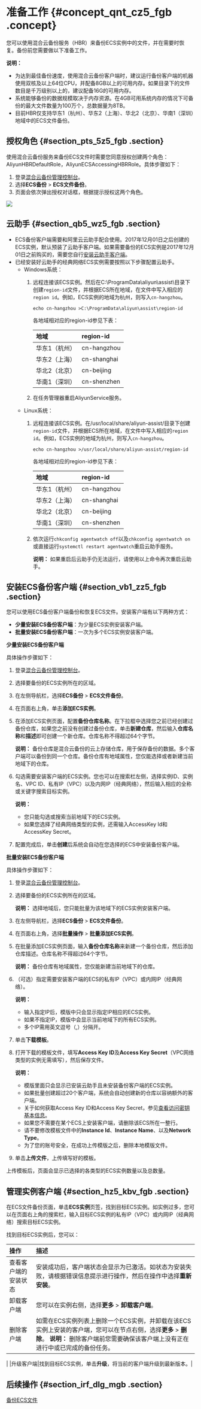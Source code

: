 # 准备工作 {#concept_qnt_cz5_fgb .concept}

您可以使用混合云备份服务（HBR）来备份ECS实例中的文件，并在需要时恢复。备份前您需要做以下准备工作。

**说明：** 

-   为达到最佳备份速度，使用混合云备份客户端时，建议运行备份客户端的机器使用双核及以上64位CPU，并配备8GB以上的可用内存。如果目录下的文件数目是千万级别以上的，建议配备16G的可用内存。
-   系统能够备份的数据规模取决于内存资源。在4GB可用系统内存的情况下可备份的最大文件数量为100万个，总数据量为8TB。
-   目前HBR仅支持华东1（杭州）、华东2（上海）、华北2（北京）、华南1（深圳）地域中的ECS文件备份。

## 授权角色 {#section_pts_5z5_fgb .section}

使用混合云备份服务来备份ECS文件时需要您同意授权创建两个角色：AliyunHBRDefaultRole，AliyunECSAccessingHBRRole。具体步骤如下：

1.  登录[混合云备份管理控制台](https://hbr.console.aliyun.com)。
2.  选择**ECS备份** \> **ECS文件备份**。
3.  页面会依次弹出授权对话框，根据提示授权这两个角色。

![](http://static-aliyun-doc.oss-cn-hangzhou.aliyuncs.com/assets/img/82684/156473711437733_zh-CN.png)

## 云助手 {#section_qb5_wz5_fgb .section}

-   ECS备份客户端需要和阿里云云助手配合使用。2017年12月01日之后创建的ECS实例，默认预装了云助手客户端。如果需要备份的ECS实例是2017年12月01日之前购买的，需要您自行[安装云助手客户端](../../../../cn.zh-CN/运维与监控/云助手/配置云助手客户端.md)。
-   已经安装好云助手的经典网络ECS实例需要按照以下步骤配置云助手。
    -   Windows系统：
        1.  远程连接该ECS实例。然后在C:\\ProgramData\\aliyun\\assist\\目录下创建`region-id`文件，并根据ECS所在地域，在文件中写入相应的`region id`。例如，ECS实例的地域为杭州，则写入`cn-hangzhou`。

            ``` {#codeblock_5ry_xfx_xpr}
            echo cn-hangzhou >C:\ProgramData\aliyun\assist\region-id
            ```

            各地域相对应的region-id参见下表：

            |地域|region-id|
            |:-|:--------|
            |华东1（杭州）|cn-hangzhou|
            |华东2（上海）|cn-shanghai|
            |华北2（北京）|cn-beijing|
            |华南1（深圳）|cn-shenzhen|

        2.  在任务管理器重启AliyunService服务。
    -   Linux系统：
        1.  远程连接该ECS实例。在/usr/local/share/aliyun-assist/目录下创建`region-id`文件，并根据ECS所在地域，在文件中写入相应的`region id`。例如，ECS实例的地域为杭州，则写入`cn-hangzhou`。

            ``` {#codeblock_tec_648_m11}
            echo cn-hangzhou >/usr/local/share/aliyun-assist/region-id
            ```

            各地域相对应的region-id参见下表：

            |地域|region-id|
            |:-|:--------|
            |华东1（杭州）|cn-hangzhou|
            |华东2（上海）|cn-shanghai|
            |华北2（北京）|cn-beijing|
            |华南1（深圳）|cn-shenzhen|

        2.  依次运行`chkconfig agentwatch off`以及`chkconfig agentwatch on`或直接运行`systemctl restart agentwatch`重启云助手服务。

            **说明：** 如果重启后云助手仍无法运行，请使用以上命令再次重启云助手。


## 安装ECS备份客户端 {#section_vb1_zz5_fgb .section}

您可以使用ECS备份客户端备份和恢复ECS文件。安装客户端有以下两种方式：

-   **少量安装ECS备份客户端**：为少量ECS实例安装客户端。
-   **批量安装ECS备份客户端**：一次为多个ECS实例安装客户端。

 **少量安装ECS备份客户端** 

具体操作步骤如下：

1.  登录[混合云备份管理控制台](https://hbr.console.aliyun.com)。
2.  选择要备份的ECS实例所在的区域。
3.  在左侧导航栏，选择**ECS备份** \> **ECS文件备份**。
4.  在页面右上角，单击**添加ECS实例**。
5.  在添加ECS实例页面，配置**备份仓库名称**。在下拉框中选择您之前已经创建过备份仓库，如果您之前没有创建过备份仓库，单击**新建仓库**，然后输入**仓库名称**和**描述**即可创建一个新仓库。仓库名称不得超过64个字节。

    **说明：** 备份仓库是混合云备份的云上存储仓库，用于保存备份的数据。多个客户端可以备份到同一个仓库。备份仓库有地域属性，您仅能选择或者新建当前地域下的仓库。

6.  勾选需要安装客户端的ECS实例。您也可以在搜索栏左侧，选择实例ID、实例名、VPC ID、私有IP（VPC）以及内网IP（经典网络），然后输入相应的全称或关键字搜索目标实例。

    **说明：** 

    -   您只能勾选或搜索当前地域下的ECS实例。
    -   如果您选择了经典网络类型的实例，还需输入AccessKey Id和AccessKey Secret。
7.  配置完成后，单击**创建**后系统会自动在您选择的ECS中安装备份客户端。

 **批量安装ECS备份客户端** 

具体操作步骤如下：

1.  登录[混合云备份管理控制台](https://hbr.console.aliyun.com)。
2.  选择要备份的ECS实例所在的区域。

    **说明：** 选择地域后，您只能批量为该地域下的ECS实例安装客户端。

3.  在左侧导航栏，选择**ECS备份** \> **ECS文件备份**。
4.  在页面右上角，选择**批量操作** \> **批量添加ECS实例**。
5.  在批量添加ECS实例页面，输入**备份仓库名称**来新建一个备份仓库，然后添加仓库描述。仓库名称不得超过64个字节。

    **说明：** 备份仓库有地域属性，您仅能新建当前地域下的仓库。

6.  （可选）指定需要安装客户端的ECS的私有IP（VPC）或内网IP（经典网络）。

    **说明：** 

    -   输入指定IP后，模版中只会显示指定IP相应的ECS实例。
    -   如果不指定IP，模版中会显示当前地域下的所有ECS实例。
    -   多个IP需用英文逗号（,）分隔开。
7.  单击**下载模板**。
8.  打开下载的模板文件，填写**Access Key ID**及**Access Key Secret**（VPC网络类型的实例无需填写），然后保存文件。

    **说明：** 

    -   模版里面只会显示已安装云助手且未安装备份客户端的ECS实例。
    -   如果批量创建超过20个客户端，系统会自动创建新的仓库以容纳额外的客户端。
    -   关于如何获取Access Key ID和Access Key Secret，参见[查看访问密钥基本信息](../../../../cn.zh-CN/用户指南/安全设置/访问密钥/查看访问密钥基本信息.md#)。
    -   如果您不需要在某个ECS上安装客户端，请删除该ECS所在一整行。
    -   请不要修改模板文件中的**Instance Id**、**Instance Name**、以及**Network Type**。
    -   为了您的账号安全，在成功上传模版之后，删除本地模版文件。
9.  单击**上传文件**，上传填写好的模板。

上传模板后，页面会显示已选择的各类型的ECS实例数量以及总数量。

## 管理实例客户端 {#section_hz5_kbv_fgb .section}

在ECS文件备份页面，单击**ECS实例**页签，找到目标ECS实例。如实例过多，您可以在页面右上角的搜索栏，输入目标ECS实例的私有IP（VPC）或内网IP（经典网络）搜索目标ECS实例。

找到目标ECS实例后，您可以：

|操作|描述|
|:-|:-|
|查看客户端的安装状态|安装成功后，客户端状态会显示为已激活。如状态为安装失败，请根据错误信息提示进行操作，然后在操作中选择**重新安装**。|
|卸载客户端|您可以在实例右侧，选择**更多** \> **卸载客户端**。|
|删除客户端|如需在ECS实例列表上删除一个ECS实例，并卸载在该ECS实例上安装的客户端，您可以在节点右侧，选择**更多** \> **删除**。 **说明：** 删除客户端前您需要确保该客户端上没有正在进行中或已完成的备份任务。

 |
|升级客户端|找到目标ECS实例，单击**升级**，将当前的客户端升级到最新版本。|

## 后续操作 {#section_irf_dlg_mgb .section}

[备份ECS文件](cn.zh-CN/ECS备份教程/文件备份/备份ECS文件.md)

